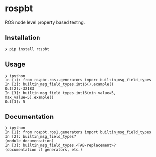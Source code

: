 # rospbt
ROS node level property based testing.

## Installation

    ❯ pip install rospbt

## Usage

    ❯ ipython
    In [1]: from rospbt.ros1.generators import builtin_msg_field_types
    In [2]: builtin_msg_field_types.int16().example()
    Out[2]:-32183
    In [3]: builtin_msg_field_types.int16(min_value=5, max_value=5).example()
    Out[3]: 5

## Documentation

    ❯ ipython
    In [1]: from rospbt.ros1.generators import builtin_msg_field_types
    In [2]: builtin_msg_field_types?
    (module documentation)
    In [3]: builtin_msg_field_types.<TAB-replacement>?
    (documentation of generators, etc.)
